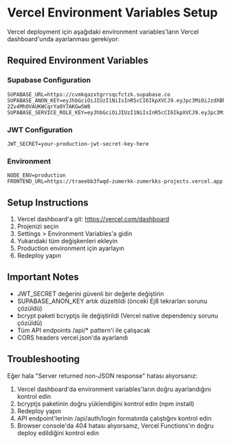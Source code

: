 # Vercel Environment Variables Setup

Vercel deployment için aşağıdaki environment variables'ların Vercel dashboard'unda ayarlanması gerekiyor:

## Required Environment Variables

### Supabase Configuration
```
SUPABASE_URL=https://cvmkqazxtgrrsqcfctzk.supabase.co
SUPABASE_ANON_KEY=eyJhbGciOiJIUzI1NiIsInR5cCI6IkpXVCJ9.eyJpc3MiOiJzdXBhYmFzZSIsInJlZiI6ImN2bWtxYXp4dGdycnNxY2ZjdHprIiwicm9sZSI6ImFub24iLCJpYXQiOjE3NTczNDAzOTgsImV4cCI6MjA3MjkxNjM5OH0.s3IDaeFvFgKzo9h-2Zv4MhOVAUKWCqrYa8Y7AKGwSW8
SUPABASE_SERVICE_ROLE_KEY=eyJhbGciOiJIUzI1NiIsInR5cCI6IkpXVCJ9.eyJpc3MiOiJzdXBhYmFzZSIsInJlZiI6ImN2bWtxYXp4dGdycnNxY2ZjdHprIiwicm9sZSI6InNlcnZpY2Vfcm9sZSIsImlhdCI6MTc1NzM0MDM5OCwiZXhwIjoyMDcyOTE2Mzk4fQ.KlN5ttIoejjuwzfCqPkpkLVVSMd6y_YaOEY4e_QsobU
```

### JWT Configuration
```
JWT_SECRET=your-production-jwt-secret-key-here
```

### Environment
```
NODE_ENV=production
FRONTEND_URL=https://traeebb3fwqd-zumerkk-zumerkks-projects.vercel.app
```

## Setup Instructions

1. Vercel dashboard'a git: https://vercel.com/dashboard
2. Projenizi seçin
3. Settings > Environment Variables'a gidin
4. Yukarıdaki tüm değişkenleri ekleyin
5. Production environment için ayarlayın
6. Redeploy yapın

## Important Notes

- JWT_SECRET değerini güvenli bir değerle değiştirin
- SUPABASE_ANON_KEY artık düzeltildi (önceki Ej8 tekrarları sorunu çözüldü)
- bcrypt paketi bcryptjs ile değiştirildi (Vercel native dependency sorunu çözüldü)
- Tüm API endpoints /api/* pattern'i ile çalışacak
- CORS headers vercel.json'da ayarlandı

## Troubleshooting

Eğer hala "Server returned non-JSON response" hatası alıyorsanız:
1. Vercel dashboard'da environment variables'ların doğru ayarlandığını kontrol edin
2. bcryptjs paketinin doğru yüklendiğini kontrol edin (npm install)
3. Redeploy yapın
4. API endpoint'lerinin /api/auth/login formatında çalıştığını kontrol edin
5. Browser console'da 404 hatası alıyorsanız, Vercel Functions'ın doğru deploy edildiğini kontrol edin